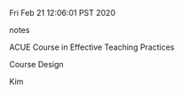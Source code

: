 Fri Feb 21 12:06:01 PST 2020

notes

ACUE Course in Effective Teaching Practices

Course Design

Kim
